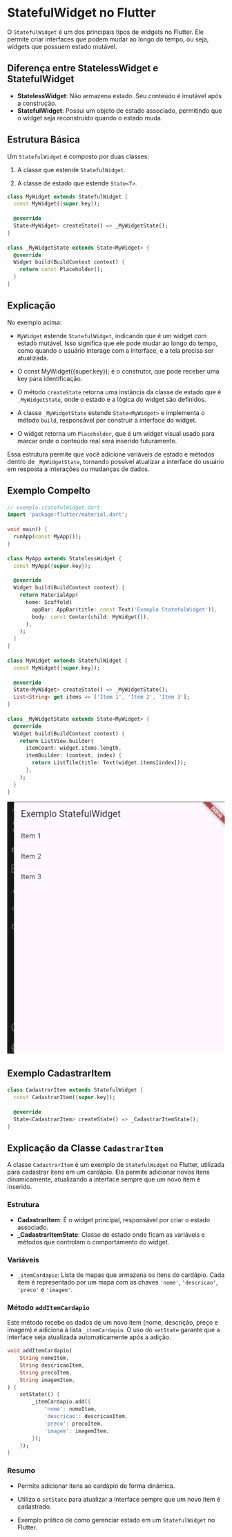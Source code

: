 # StatefulWidget no Flutter

O `StatefulWidget` é um dos principais tipos de widgets no Flutter. Ele permite criar interfaces que podem mudar ao longo do tempo, ou seja, widgets que possuem estado mutável.

## Diferença entre StatelessWidget e StatefulWidget

- **StatelessWidget**: Não armazena estado. Seu conteúdo é imutável após a construção.
- **StatefulWidget**: Possui um objeto de estado associado, permitindo que o widget seja reconstruído quando o estado muda.

## Estrutura Básica

Um `StatefulWidget` é composto por duas classes:

1. A classe que estende `StatefulWidget`.

2. A classe de estado que estende `State<T>`.

````dart
class MyWidget extends StatefulWidget {
  const MyWidget({super.key});

  @override
  State<MyWidget> createState() => _MyWidgetState();
}

class _MyWidgetState extends State<MyWidget> {
  @override
  Widget build(BuildContext context) {
    return const Placeholder();
  }
}
````

## Explicação

No exemplo acima:

- `MyWidget` estende `StatefulWidget`, indicando que é um widget com estado mutável. Isso significa que ele pode mudar ao longo do tempo, como quando o usuário interage com a interface, e a tela precisa ser atualizada.

- O const MyWidget({super.key}); é o construtor, que pode receber uma key para identificação.

- O método `createState` retorna uma instância da classe de estado que é `_MyWidgetState`, onde o estado e a lógica do widget são definidos.

- A classe `_MyWidgetState` estende `State<MyWidget>` e implementa o método `build`, responsável por construir a interface do widget.
- O widget retorna um `Placeholder`, que é um widget visual usado para marcar onde o conteúdo real será inserido futuramente.

Essa estrutura permite que você adicione variáveis de estado e métodos dentro de `_MyWidgetState`, tornando possível atualizar a interface do usuário em resposta a interações ou mudanças de dados.

## Exemplo Compelto

````dart
// exemplo.statefulWidget.dart
import 'package:flutter/material.dart';

void main() {
  runApp(const MyApp());
}

class MyApp extends StatelessWidget {
  const MyApp({super.key});

  @override
  Widget build(BuildContext context) {
    return MaterialApp(
      home: Scaffold(
        appBar: AppBar(title: const Text('Exemplo StatefulWidget')),
        body: const Center(child: MyWidget()),
      ),
    );
  }
}

class MyWidget extends StatefulWidget {
  const MyWidget({super.key});

  @override
  State<MyWidget> createState() => _MyWidgetState();
  List<String> get items => ['Item 1', 'Item 2', 'Item 3'];
}

class _MyWidgetState extends State<MyWidget> {
  @override
  Widget build(BuildContext context) {
    return ListView.builder(
      itemCount: widget.items.length,
      itemBuilder: (context, index) {
        return ListTile(title: Text(widget.items[index]));
      },
    );
  }
}

````

![alt text](img/exemplo_statefulwidget.png)

## Exemplo **CadastrarItem**

````dart
class CadastrarItem extends StatefulWidget {
  const CadastrarItem({super.key});

  @override
  State<CadastrarItem> createState() => _CadastrarItemState();
}
````

## Explicação da Classe `CadastrarItem`

A classe `CadastrarItem` é um exemplo de `StatefulWidget` no Flutter, utilizada para cadastrar itens em um cardápio. Ela permite adicionar novos itens dinamicamente, atualizando a interface sempre que um novo item é inserido.

### Estrutura

- **CadastrarItem**: É o widget principal, responsável por criar o estado associado.
- **_CadastrarItemState**: Classe de estado onde ficam as variáveis e métodos que controlam o comportamento do widget.

### Variáveis

- `_itemCardapio`: Lista de mapas que armazena os itens do cardápio. Cada item é representado por um mapa com as chaves `'nome'`, `'descricao'`, `'preco'` e `'imagem'`.

### Método `addItemCardapio`

Este método recebe os dados de um novo item (nome, descrição, preço e imagem) e adiciona à lista `_itemCardapio`. O uso do `setState` garante que a interface seja atualizada automaticamente após a adição.

```dart
void addItemCardapio(
    String nomeItem,
    String descricaoItem,
    String precoItem,
    String imagemItem,
) {
    setState(() {
        _itemCardapio.add({
            'nome': nomeItem,
            'descricao': descricaoItem,
            'preco': precoItem,
            'imagem': imagemItem,
        });
    });
}
```

### Resumo

- Permite adicionar itens ao cardápio de forma dinâmica.
- Utiliza o `setState` para atualizar a interface sempre que um novo item é cadastrado.

- Exemplo prático de como gerenciar estado em um `StatefulWidget` no Flutter.
